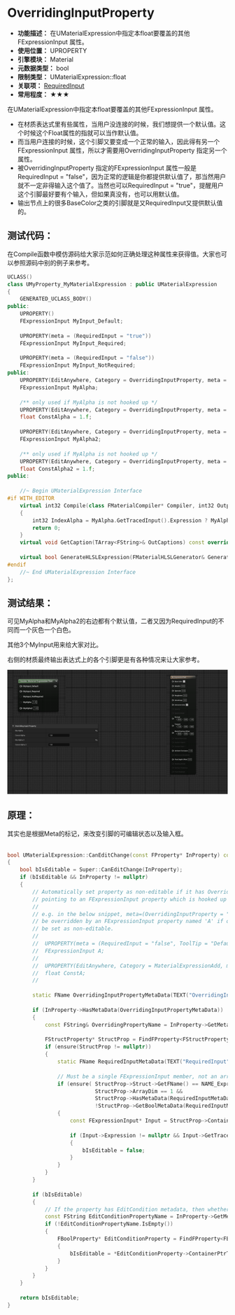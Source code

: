 ﻿# OverridingInputProperty

- **功能描述：** 在UMaterialExpression中指定本float要覆盖的其他FExpressionInput 属性。
- **使用位置：** UPROPERTY
- **引擎模块：** Material
- **元数据类型：** bool
- **限制类型：** UMaterialExpression::float
- **关联项：** [RequiredInput](#Meta_Material_RequiredInput)
- **常用程度：** ★★★

在UMaterialExpression中指定本float要覆盖的其他FExpressionInput 属性。

- 在材质表达式里有些属性，当用户没连接的时候，我们想提供一个默认值。这个时候这个Float属性的指就可以当作默认值。
- 而当用户连接的时候，这个引脚又要变成一个正常的输入，因此得有另一个FExpressionInput 属性，所以才需要用OverridingInputProperty 指定另一个属性。
- 被OverridingInputProperty 指定的FExpressionInput 属性一般是RequiredInput = "false"，因为正常的逻辑是你都提供默认值了，那当然用户就不一定非得输入这个值了。当然也可以RequiredInput = "true"，提醒用户这个引脚最好要有个输入，但如果真没有，也可以用默认值。
- 输出节点上的很多BaseColor之类的引脚就是又RequiredInput又提供默认值的。

## 测试代码：

在Compile函数中模仿源码给大家示范如何正确处理这种属性来获得值。大家也可以参照源码中别的例子来参考。

```cpp
UCLASS()
class UMyProperty_MyMaterialExpression : public UMaterialExpression
{
	GENERATED_UCLASS_BODY()
public:
	UPROPERTY()
	FExpressionInput MyInput_Default;

	UPROPERTY(meta = (RequiredInput = "true"))
	FExpressionInput MyInput_Required;

	UPROPERTY(meta = (RequiredInput = "false"))
	FExpressionInput MyInput_NotRequired;
public:
	UPROPERTY(EditAnywhere, Category = OverridingInputProperty, meta = (RequiredInput = "false"))
	FExpressionInput MyAlpha;

	/** only used if MyAlpha is not hooked up */
	UPROPERTY(EditAnywhere, Category = OverridingInputProperty, meta = (OverridingInputProperty = "MyAlpha"))
	float ConstAlpha = 1.f;

	UPROPERTY(EditAnywhere, Category = OverridingInputProperty, meta = (RequiredInput = "true"))
	FExpressionInput MyAlpha2;

	/** only used if MyAlpha is not hooked up */
	UPROPERTY(EditAnywhere, Category = OverridingInputProperty, meta = (OverridingInputProperty = "MyAlpha2"))
	float ConstAlpha2 = 1.f;
public:

	//~ Begin UMaterialExpression Interface
#if WITH_EDITOR
	virtual int32 Compile(class FMaterialCompiler* Compiler, int32 OutputIndex) override
	{
		int32 IndexAlpha = MyAlpha.GetTracedInput().Expression ? MyAlpha.Compile(Compiler) : Compiler->Constant(ConstAlpha);
		return 0;
	}
	virtual void GetCaption(TArray<FString>& OutCaptions) const override;

	virtual bool GenerateHLSLExpression(FMaterialHLSLGenerator& Generator, UE::HLSLTree::FScope& Scope, int32 OutputIndex, UE::HLSLTree::FExpression const*& OutExpression) const override;
#endif
	//~ End UMaterialExpression Interface
};

```

## 测试结果：

可见MyAlpha和MyAlpha2的右边都有个默认值，二者又因为RequiredInput的不同而一个灰色一个白色。

其他3个MyInput用来给大家对比。

右侧的材质最终输出表达式上的各个引脚更是有各种情况来让大家参考。

![Untitled](Meta_Material_OverridingInputProperty_Untitled.png)

## 原理：

其实也是根据Meta的标记，来改变引脚的可编辑状态以及输入框。

```cpp

bool UMaterialExpression::CanEditChange(const FProperty* InProperty) const
{
	bool bIsEditable = Super::CanEditChange(InProperty);
	if (bIsEditable && InProperty != nullptr)
	{
		// Automatically set property as non-editable if it has OverridingInputProperty metadata
		// pointing to an FExpressionInput property which is hooked up as an input.
		//
		// e.g. in the below snippet, meta=(OverridingInputProperty = "A") indicates that ConstA will
		// be overridden by an FExpressionInput property named 'A' if one is connected, and will thereby
		// be set as non-editable.
		//
		//	UPROPERTY(meta = (RequiredInput = "false", ToolTip = "Defaults to 'ConstA' if not specified"))
		//	FExpressionInput A;
		//
		//	UPROPERTY(EditAnywhere, Category = MaterialExpressionAdd, meta = (OverridingInputProperty = "A"))
		//	float ConstA;
		//

		static FName OverridingInputPropertyMetaData(TEXT("OverridingInputProperty"));

		if (InProperty->HasMetaData(OverridingInputPropertyMetaData))
		{
			const FString& OverridingPropertyName = InProperty->GetMetaData(OverridingInputPropertyMetaData);

			FStructProperty* StructProp = FindFProperty<FStructProperty>(GetClass(), *OverridingPropertyName);
			if (ensure(StructProp != nullptr))
			{
				static FName RequiredInputMetaData(TEXT("RequiredInput"));

				// Must be a single FExpressionInput member, not an array, and must be tagged with metadata RequiredInput="false"
				if (ensure(	StructProp->Struct->GetFName() == NAME_ExpressionInput &&
							StructProp->ArrayDim == 1 &&
							StructProp->HasMetaData(RequiredInputMetaData) &&
							!StructProp->GetBoolMetaData(RequiredInputMetaData)))
				{
					const FExpressionInput* Input = StructProp->ContainerPtrToValuePtr<FExpressionInput>(this);

					if (Input->Expression != nullptr && Input->GetTracedInput().Expression != nullptr)
					{
						bIsEditable = false;
					}
				}
			}
		}

		if (bIsEditable)
		{
			// If the property has EditCondition metadata, then whether it's editable depends on the other EditCondition property
			const FString EditConditionPropertyName = InProperty->GetMetaData(TEXT("EditCondition"));
			if (!EditConditionPropertyName.IsEmpty())
			{
				FBoolProperty* EditConditionProperty = FindFProperty<FBoolProperty>(GetClass(), *EditConditionPropertyName);
				{
					bIsEditable = *EditConditionProperty->ContainerPtrToValuePtr<bool>(this);
				}
			}
		}
	}

	return bIsEditable;
}

```